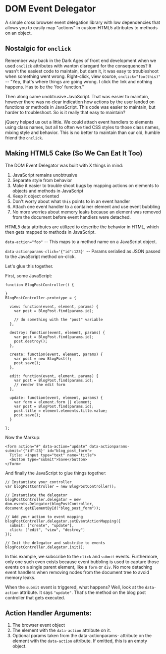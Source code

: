 # DOM Event Delegator

A simple cross browser event delegation library with low dependencies that allows you to easily map "actions" in custom HTML5 attributes to methods on an object.

## Nostalgic for `onclick`

Remember way back in the Dark Ages of front end development when we used `onclick` attributes with wanton disregard for the consequences? It wasn't the easiest code to maintain, but darn it, it was easy to troubleshoot when something went wrong. Right-click, view source, `onclick="foo(this)"` -- "Yep, that's where things are going wrong. I click the link and nothing happens. Has to be the 'foo' function."

Then along came unobtrusive JavaScript. That was easier to maintain, however there was no clear indication how actions by the user landed on functions or methods in JavaScript. This code was easier to maintain, but harder to troubleshoot. So is it really that easy to maintain?

jQuery helped us out a little. We could attach event handlers to elements using class names, but all to often we tied CSS styles to those class names, mixing style and behavior. This is no better to maintain than our old, humble friend the `onclick`.

## Making HTML5 Cake (So We Can Eat It Too)

The DOM Event Delegator was built with X things in mind:

1) JavaScript remains unobtrusive
2) Separate style from behavior
3) Make it easier to trouble shoot bugs by mapping actions on elements to objects and methods in JavaScript
4) Keep it object oriented
5) Don't worry about what `this` points to in an event handler
6) Attach one event handler to a container element and use event bubbling
7) No more worries about memory leaks because an element was removed from the document before event handlers were detached.

HTML5 data attributes are utilized to describe the behavior in HTML, which then gets mapped to methods in JavaScript.

`data-action="foo"` -- This maps to a method name on a JavaScript object.

`data-actionparams-click='{"id":123}'` -- Params serialied as JSON passed to the JavaScript method on-click.

Let's glue this together.

First, some JavaScript:

    function BlogPostController() {

    }
    BlogPostController.prototype = {

      view: function(event, element, params) {
        var post = BlogPost.find(params.id);

        // do something with the "post" variable
      },

      destroy: function(event, element, params) {
        var post = BlogPost.find(params.id);
        post.destroy();
      },

      create: function(event, element, params) {
        var post = new BlogPost();
        post.save();
      },

      edit: function(event, element, params) {
        var post = BlogPost.find(params.id);
        // render the edit form
      },

      update: function(event, element, params) {
        var form = element.form || element;
        var post = BlogPost.find(params.id);
        post.title = element.elements.title.value;
        post.save();
      }

    };

Now the Markup:

    <form action="#" data-action="update" data-actionparams-submit='{"id":23}' id="blog_post_form">
      Title: <input type="text" name="title">
      <button type="submit">Save</button>
    </form>

And finally the JavaScript to glue things together:

    // Instantiate your controller
    var blogPostController = new BlogPostController();

    // Instantiate the delegator
    blogPostController.delegator = new dom.events.Delegator(blogPostController, document.getElementById("blog_post_form"));
    
    // Add your action to event mapping
    blogPostController.delegator.setEventActionMapping({
      submit: ["create", "update"],
      click: ["edit", "view", "destroy"]
    });

    // Init the delegator and substribe to events
    blogPostController.delegator.init();

In this example, we subscribe to the `click` and `submit` events. Furthermore, only one such even exists because event bubbling is used to capture those events on a single parent element, like a `form` or `div`. No more detaching event handlers when removing nodes from the document tree to avoid memory leaks.

When the `submit` event is triggered, what happens? Well, look at the `data-action` attribute. It says `"update"`. That's the method on the blog post controller that gets executed.

## Action Handler Arguments:

1) The browser event object
2) The element with the `data-action` attribute on it.
3) Optional params taken from the data-actionparams-<event type> attribute on the element with the `data-action` attribute. If omitted, this is an empty object.